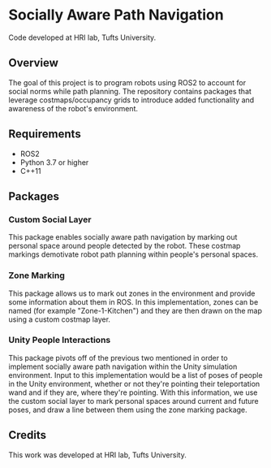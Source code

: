 # Socially Aware Path Navigation

Code developed at HRI lab, Tufts University.

## Overview
The goal of this project is to program robots using ROS2 to account for social norms while path planning. The repository contains packages that leverage costmaps/occupancy grids to introduce added functionality and awareness of the robot's environment.

## Requirements
- ROS2
- Python 3.7 or higher
- C++11

## Packages
### Custom Social Layer
This package enables socially aware path navigation by marking out personal space around people detected by the robot. These costmap markings demotivate robot path planning within people's personal spaces.

### Zone Marking
This package allows us to mark out zones in the environment and provide some information about them in ROS. In this implementation, zones can be named (for example "Zone-1-Kitchen") and they are then drawn on the map using a custom costmap layer.

### Unity People Interactions
This package pivots off of the previous two mentioned in order to implement socially aware path navigation within the Unity simulation environment. Input to this implementation would be a list of poses of people in the Unity environment, whether or not they're pointing their teleportation wand and if they are, where they're pointing. With this information, we use the custom social layer to mark personal spaces around current and future poses, and draw a line between them using the zone marking package. 

## Credits
This work was developed at HRI lab, Tufts University.
